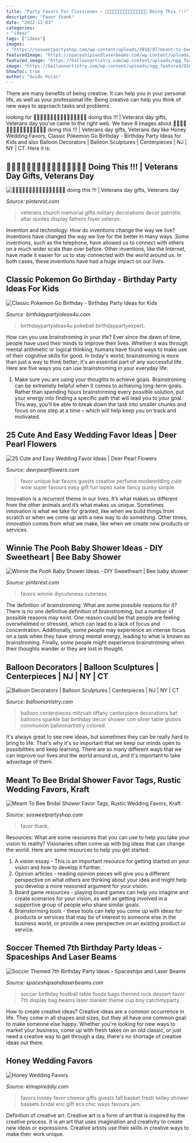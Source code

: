```yaml
---
title: "Party Favors For Classrooms ~ 🙏🏼🙏🏼🙏🏼🙏🏼🙏🏼🙏🏼🙏🏼🙏🏼 Doing This !!!"
description: "Favor thank"
date: "2022-12-03"
categories:
- "ideas"
tags: ["ideas"]
images:
- "https://sosweetpartyshop.com/wp-content/uploads/2018/07/meant-to-bee-bridal-shower-favor-tags-rustic-wedding-favors-kraft-favor-tags-thank-you-tags-party-favors-personalized-favor-set-of-12-5b5676d1-768x1157.jpg"
featuredImage: "https://spaceshipsandlaserbeams.com/wp-content/uploads/2015/09/soccer_football_dessert_table_favor_bags.jpg"
featured_image: "https://balloonartistry.com/wp-content/uploads/ngg_featured/DSC_2461.jpg"
image: "https://balloonartistry.com/wp-content/uploads/ngg_featured/DSC_2461.jpg"
ShowToc: true
author: "Guido Kulas"
---
```



There are many benefits of being creative. It can help you in your personal life, as well as your professional life. Being creative can help you think of new ways to approach tasks and problems.

	

		
looking for 🙏🏼🙏🏼🙏🏼🙏🏼🙏🏼🙏🏼🙏🏼🙏🏼 doing this !!! | Veterans day gifts, Veterans day you've came to the right web. We have 8 Images about 🙏🏼🙏🏼🙏🏼🙏🏼🙏🏼🙏🏼🙏🏼🙏🏼 doing this !!! | Veterans day gifts, Veterans day like Honey Wedding Favors, Classic Pokemon Go Birthday - Birthday Party Ideas for Kids and also Balloon Decorators | Balloon Sculptures | Centerpieces | NJ | NY | CT. Here it is:
		
    
## 🙏🏼🙏🏼🙏🏼🙏🏼🙏🏼🙏🏼🙏🏼🙏🏼 Doing This !!! | Veterans Day Gifts, Veterans Day

<img loading=lazy src="https://i.pinimg.com/736x/91/05/fa/9105fa2f66a8b6a40551d7eec865e763--military.jpg" onerror="this.onerror=null;this.src='https://tse2.mm.bing.net/th?id=OIP.WVkF1HqKX15QC7sLGeKQhgHaJ4&amp;pid=15.1';" alt="🙏🏼🙏🏼🙏🏼🙏🏼🙏🏼🙏🏼🙏🏼🙏🏼 doing this !!! | Veterans day gifts, Veterans day">

_Source: pinterest.com_

>veterans church memorial gifts military decorations decor patriotic altar quotes display fathers foyer veteran. 

	

Invention and technology: How do inventions change the way we live?
Inventions have changed the way we live for the better in many ways. Some inventions, such as the telephone, have allowed us to connect with others on a much wider scale than ever before. Other inventions, like the Internet, have made it easier for us to stay connected with the world around us. In both cases, these inventions have had a huge impact on our lives.

    
## Classic Pokemon Go Birthday - Birthday Party Ideas For Kids

<img loading=lazy src="https://www.birthdaypartyideas4u.com/wp-content/uploads/2017/06/Classic-Pokemon-Go-Birthday-Pokeball-Centerpiece-600x800.jpg" onerror="this.onerror=null;this.src='https://tse3.mm.bing.net/th?id=OIP.tKidGb4K_rbp1TokIg_TaQHaJ4&amp;pid=15.1';" alt="Classic Pokemon Go Birthday - Birthday Party Ideas for Kids">

_Source: birthdaypartyideas4u.com_

>birthdaypartyideas4u pokeball birthdaypartyexpert. 

	

How can you use brainstroming in your life?
Ever since the dawn of time, people have used their minds to improve their lives. Whether it was through mental arithmetic or logical thinking, humans have found ways to make use of their cognitive skills for good. In today's world, brainstroming is more than just a way to think better; it's an essential part of any successful life. Here are five ways you can use brainstroming in your everyday life: 
1) Make sure you are using your thoughts to achieve goals. Brainstroming can be extremely helpful when it comes to achieving long-term goals. Rather than spending hours brainstorming every possible solution, put your energy into finding a specific path that will lead you to your goal. This way, you'll be able to break down the task into smaller chunks and focus on one step at a time – which will help keep you on track and motivated.

    
## 25 Cute And Easy Wedding Favor Ideas | Deer Pearl Flowers

<img loading=lazy src="http://www.deerpearlflowers.com/wp-content/uploads/2015/05/perfume-bar-wedding-favor-.jpg" onerror="this.onerror=null;this.src='https://tse2.mm.bing.net/th?id=OIP.Zd9MEUm5_KXavIeneYMYrAHaLI&amp;pid=15.1';" alt="25 Cute and Easy Wedding Favor Ideas | Deer Pearl Flowers">

_Source: deerpearlflowers.com_

>favor unique bar favors guests creative perfume modwedding cute wow super favours easy gift fun lopez katie fancy quirky simple. 

	

Innovation is a recurrent theme in our lives. It’s what makes us different from the other animals and it’s what makes us unique. Sometimes innovation is what we take for granted, like when we build things from scratch or when we come up with a new way to do something. Other times, innovation comes from what we make, like when we create new products or services.

    
## Winnie The Pooh Baby Shower Ideas - DIY Sweetheart | Bee Baby Shower

<img loading=lazy src="https://i.pinimg.com/736x/cd/21/bb/cd21bbf2b2f22d8764be35d616e4488c.jpg" onerror="this.onerror=null;this.src='https://tse2.mm.bing.net/th?id=OIP.5t3kPT8VqTQELatJK601CgHaJ4&amp;pid=15.1';" alt="Winnie the Pooh Baby Shower Ideas - DIY Sweetheart | Bee baby shower">

_Source: pinterest.com_

>favors winnie diycuteness cuteness. 

	

The definition of brainstroming: What are some possible reasons for it?
There is no one definitive definition of brainstroming, but a number of possible reasons may exist. One reason could be that people are feeling overwhelmed or stressed, which can lead to a lack of focus and concentration. Additionally, some people may experience an intense focus on a task when they have strong mental energy, leading to what is known as brainstroming. Finally, some people might experience brainstroming when their thoughts wander or they are lost in thought.

    
## Balloon Decorators | Balloon Sculptures | Centerpieces | NJ | NY | CT

<img loading=lazy src="https://balloonartistry.com/wp-content/uploads/ngg_featured/DSC_2461.jpg" onerror="this.onerror=null;this.src='https://tse1.mm.bing.net/th?id=OIP.RbETW6YJ2A9ymh4Evf-hiQHaLI&amp;pid=15.1';" alt="Balloon Decorators | Balloon Sculptures | Centerpieces | NJ | NY | CT">

_Source: balloonartistry.com_

>balloon centerpieces mitzvah tiffany centerpiece decorations bat balloons sparkle bar birthday decor shower con silver table globos communion balloonartistry colored. 

	

It's always great to see new ideas, but sometimes they can be really hard to bring to life. That's why it's so important that we keep our minds open to possibilities and keep learning. There are so many different ways that we can improve our lives and the world around us, and it's important to take advantage of them.

    
## Meant To Bee Bridal Shower Favor Tags, Rustic Wedding Favors, Kraft

<img loading=lazy src="https://sosweetpartyshop.com/wp-content/uploads/2018/07/meant-to-bee-bridal-shower-favor-tags-rustic-wedding-favors-kraft-favor-tags-thank-you-tags-party-favors-personalized-favor-set-of-12-5b5676d1-768x1157.jpg" onerror="this.onerror=null;this.src='https://tse2.mm.bing.net/th?id=OIP.7ljwSdp7P8fOxgOaVyDKgwHaLK&amp;pid=15.1';" alt="Meant To Bee Bridal Shower Favor Tags, Rustic Wedding Favors, Kraft">

_Source: sosweetpartyshop.com_

>favor thank. 

	

Resources: What are some resources that you can use to help you take your vision to reality?
Visionaries often come up with big ideas that can change the world. Here are some resources to help you get started: 
1. A vision essay - This is an important resource for getting started on your vision and how to develop it further. 
2. Opinion articles - reading opinion pieces will give you a different perspective on what others are thinking about your idea and might help you develop a more reasoned argument for your vision. 
3. Board game resources - playing board games can help you imagine and create scenarios for your vision, as well as getting involved in a supportive group of people who share similar goals. 
4. Brainstorming tools - these tools can help you come up with ideas for products or services that may be of interest to someone else in the business world, or provide a new perspective on an existing product or service.

    
## Soccer Themed 7th Birthday Party Ideas - Spaceships And Laser Beams

<img loading=lazy src="https://spaceshipsandlaserbeams.com/wp-content/uploads/2015/09/soccer_football_dessert_table_favor_bags.jpg" onerror="this.onerror=null;this.src='https://tse2.mm.bing.net/th?id=OIP.HMB_mFYna0c4aCiIxYTMbwHaGx&amp;pid=15.1';" alt="Soccer Themed 7th Birthday Party Ideas - Spaceships and Laser Beams">

_Source: spaceshipsandlaserbeams.com_

>soccer birthday football table foods bags themed rock dessert favor 7th display bag beams laser blanket theme cup boy catchmyparty. 

	

How to create creative ideas?
Creative ideas are a common occurrence in life. They come in all shapes and sizes, but they all have one common goal: to make someone else happy. Whether you're looking for new ways to market your business, come up with fresh takes on an old classic, or just need a creative way to get through a day, there's no shortage of creative ideas out there.

    
## Honey Wedding Favors

<img loading=lazy src="https://kimspireddiy.com/wp-content/uploads/2018/02/honey-wedding-favor.jpg" onerror="this.onerror=null;this.src='https://tse3.mm.bing.net/th?id=OIP.T6oLkC0fJaQRyMGz9Kh3egHaJ4&amp;pid=15.1';" alt="Honey Wedding Favors">

_Source: kimspireddiy.com_

>favors honey favor cheese gifts guests fall basket fresh kelley shower baskets bridal eric gift eco chic ways favours jam. 

	

Definition of creative art:
Creative art is a form of art that is inspired by the creative process. It is an art that uses imagination and creativity to create new ideas or expressions. Creative artists use their skills in creative ways to make their work unique.

